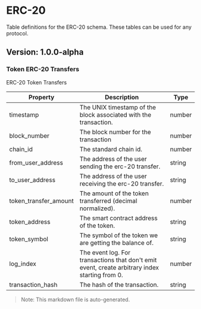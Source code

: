 # ERC-20

Table definitions for the ERC-20 schema. These tables can be used for any protocol.

## Version: 1.0.0-alpha

### Token ERC-20 Transfers

ERC-20 Token Transfers

| Property                | Description                                               | Type   |
|-------------------------|-----------------------------------------------------------|--------|
| timestamp                | The UNIX timestamp of the block associated with the transaction. | number |
| block_number             | The block number for the transaction                      | number |
| chain_id                 | The standard chain id.                                    | number |
| from_user_address        | The address of the user sending the erc-20 transfer.      | string |
| to_user_address          | The address of the user receiving the erc-20 transfer.    | string |
| token_transfer_amount    | The amount of the token transferred (decimal normalized). | number |
| token_address            | The smart contract address of the token.                  | string |
| token_symbol             | The symbol of the token we are getting the balance of.    | string |
| log_index                | The event log. For transactions that don't emit event, create arbitrary index starting from 0. | number |
| transaction_hash         | The hash of the transaction.                              | string |

> Note: This markdown file is auto-generated.
